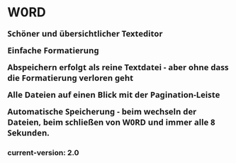 # W0RD
<p><span style="font-family: 'Segoe UI';"><font size="4"><b>Schöner und übersichtlicher Texteditor</b></font></span></p><p><span style="font-family: 'Segoe UI';"><font size="4"><b>Einfache Formatierung</b></font></span></p><p><span style="font-family: 'Segoe UI';"><font size="4"><b>Abspeichern erfolgt als reine Textdatei - aber ohne dass die Formatierung verloren geht</b></font></span></p><p><span style="font-family: 'Segoe UI';"><font size="4"><b>Alle Dateien auf einen Blick mit der Pagination-Leiste</b></font></span></p><p><span style="font-family: 'Segoe UI';"><font size="4"><b>Automatische Speicherung - beim wechseln der Dateien, beim schließen von W0RD und immer alle 8 Sekunden.</b></font></span></p>

### current-version: 2.0
